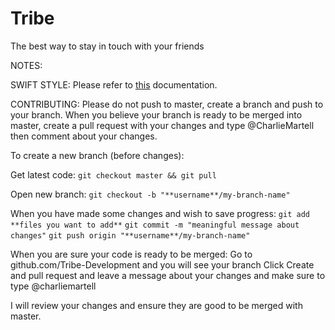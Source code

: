 Tribe
=====

The best way to stay in touch with your friends

NOTES:

SWIFT STYLE:
Please refer to [this](https://github.com/raywenderlich/swift-style-guide#smiley-face "Swift Style") documentation.

CONTRIBUTING:
Please do not push to master, create a branch and push to your branch.
When you believe your branch is ready to be merged into master, 
create a pull request with your changes and type @CharlieMartell
then comment about your changes.

To create a new branch (before changes):

Get latest code:
`git checkout master && git pull`

Open new branch:
`git checkout -b "**username**/my-branch-name"`

When you have made some changes and wish to save progress:
`git add **files you want to add**`
`git commit -m "meaningful message about changes"`
`git push origin "**username**/my-branch-name"`

When you are sure your code is ready to be merged:
Go to github.com/Tribe-Development and you will see your branch
Click Create and pull request and leave a message about your changes
and make sure to type @charliemartell

I will review your changes and ensure they are good to be merged with master. 
